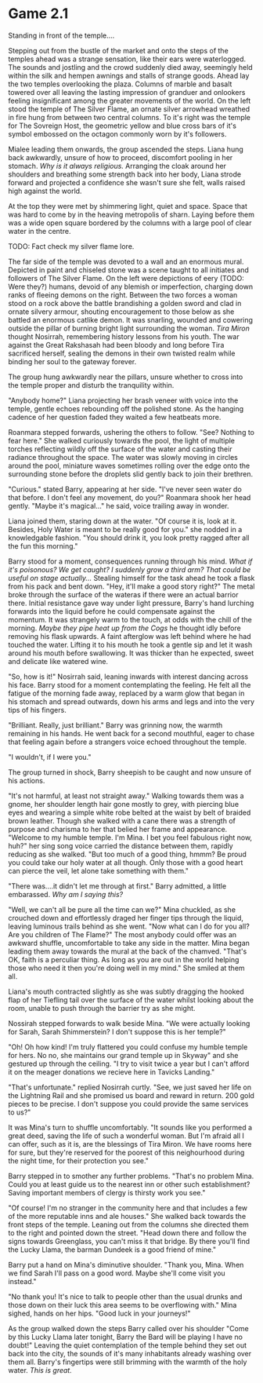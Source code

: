 # Game 2.1

Standing in front of the temple....

Stepping out from the bustle of the market and onto the steps of the temples ahead was a strange sensation, like their ears were waterlogged. The sounds and jostling and the crowd suddenly died away, seemingly held within the silk and hempen awnings and stalls of strange goods. Ahead lay the two temples overlooking the plaza. Columns of marble and basalt towered over all leaving the lasting impression of granduer and onlookers feeling insignificant among the greater movements of the world. On the left stood the temple of The Silver Flame, an ornate silver arrowhead wreathed in fire hung from between two central columns. To it's right was the temple for The Sovreign Host, the geometric yellow and blue cross bars of it's symbol embossed on the octagon commonly worn by it's followers.

Mialee leading them onwards, the group ascended the steps. Liana hung back awkwardly, unsure of how to proceed, discomfort pooling in her stomach. _Why is it always religious._ Arranging the cloak around her shoulders and breathing some strength back into her body, Liana strode forward and projected a confidence she wasn't sure she felt, walls raised high against the world.

At the top they were met by shimmering light, quiet and space. Space that was hard to come by in the heaving metropolis of sharn. Laying before them was a wide open square bordered by the columns with a large pool of clear water in the centre.

TODO: Fact check my silver flame lore.

The far side of the temple was devoted to a wall and an enormous mural. Depicted in paint and chiseled stone was a scene taught to all initiates and followers of The Silver Flame. On the left were depictions of eery (TODO: Were they?) humans, devoid of any blemish or imperfection, charging down ranks of fleeing demons on the right. Between the two forces a woman stood on a rock above the battle brandishing a golden sword and clad in ornate silvery armour, shouting encouragement to those below as she battled an enormous catlike demon. It was snarling, wounded and cowering outside the pillar of burning bright light surrounding the woman. _Tira Miron_ thought Nosirrah, remembering history lessons from his youth. The war against the Great Rakshasah had been bloody and long before Tira sacrificed herself, sealing the demons in their own twisted realm while binding her soul to the gateway forever.

The group hung awkwardly near the pillars, unsure whether to cross into the temple proper and disturb the tranquility within.

"Anybody home?" Liana projecting her brash veneer with voice into the temple,  gentle echoes rebounding off the polished stone. As the hanging cadence of her question faded they waited a few heatbeats more.

Roanmara stepped forwards, ushering the others to follow. "See? Nothing to fear here." She walked curiously towards the pool, the light of multiple torches reflecting wildly off the surface of the water and casting their radiance throughout the space. The water was slowly moving in circles around the pool, miniature waves sometimes rolling over the edge onto the surrounding stone before the droplets slid gently back to join their brethren.

"Curious." stated Barry, appearing at her side. "I've never seen water do that before. I don't feel any movement, do you?" Roanmara shook her head gently. "Maybe it's magical..." he said, voice trailing away in wonder. 

Liana joined them, staring down at the water. "Of course it is, look at it. Besides, Holy Water is meant to be really good for you." she nodded in a knowledgable fashion. "You should drink it, you look pretty ragged after all the fun this morning."

Barry stood for a moment, consequences running through his mind. _What if it's poisonous? We get caught? I suddenly grow a third arm? That could be useful on stage actually..._ Stealing himself for the task ahead he took a flask from his pack and bent down. "Hey, it'll make a good story right?" The metal broke through the surface of the wateras if there were an actual barrior there. Initial resistance gave way under light pressure, Barry's hand lurching forwards into the liquid before he could compensate against the momentum. It was strangely warm to the touch, at odds with the chill of the morning. _Maybe they pipe heat up from the Cogs_ he thought idly before removing his flask upwards. A faint afterglow was left behind where he had touched the water. Lifting it to his mouth he took a gentle sip and let it wash around his mouth before swallowing. It was thicker than he expected, sweet and delicate like watered wine. 

"So, how is it!" Nosirrah said, leaning inwards with interest dancing across his face. Barry stood for a moment contemplating the feeling. He felt all the fatigue of the morning fade away, replaced by a warm glow that began in his stomach and spread outwards, down his arms and legs and into the very tips of his fingers.

"Brilliant. Really, just brilliant." Barry was grinning now, the warmth remaining in his hands. He went back for a second mouthful, eager to chase that feeling again before a strangers voice echoed throughout the temple. 

"I wouldn't, if I were you."

The group turned in shock, Barry sheepish to be caught and now unsure of his actions.

"It's not harmful, at least not straight away." Walking towards them was a gnome, her shoulder length hair gone mostly to grey, with piercing blue eyes and wearing a simple white robe belted at the waist by belt of braided brown leather. Though she walked with a cane there was a strength of purpose and charisma to her that belied her frame and appearance. "Welcome to my humble temple. I'm Mina. I bet you feel fabulous right now, huh?" her sing song voice carried the distance between them, rapidly reducing as she walked. "But too much of a good thing, hmmm? Be proud you could take our holy water at all though. Only those with a good heart can pierce the veil, let alone take something with them."

"There was....it didn't let me through at first." Barry admitted, a little embarassed. _Why am I saying this?_

"Well, we can't all be pure all the time can we?" Mina chuckled, as she crouched down and effortlessly draged her finger tips through the liquid, leaving luminous trails behind as she went. "Now what can I do for you all? Are you children of The Flame?" The most anybody could offer was an awkward shuffle, uncomfortable to take any side in the matter. Mina began leading them away towards the mural at the back of the chamved. "That's OK, faith is a perculiar thing. As long as you are out in the world helping those who need it then you're doing well in my mind." She smiled at them all.

Liana's mouth contracted slightly as she was subtly dragging the hooked flap of her Tiefling tail over the surface of the water whilst looking about the room, unable to push through the barrier try as she might.

Nossirah stepped forwards to walk beside Mina. "We were actually looking for Sarah, Sarah Shimmerstein? I don't suppose this is her temple?"

"Oh! Oh how kind! I'm truly flattered you could confuse my humble temple for hers. No no, she maintains our grand temple up in Skyway" and she gestured up through the ceiling. "I try to visit twice a year but I can't afford it on the meager donations we recieve here in Tavicks Landing."

"That's unfortunate." replied Nosirrah curtly. "See, we just saved her life on the Lightning Rail and she promised us board and reward in return. 200 gold pieces to be precise. I don't suppose you could provide the same services to us?"

It was Mina's turn to shuffle uncomfortably. "It sounds like you performed a great deed, saving the life of such a wonderful woman. But I'm afraid all I can offer, such as it is, are the blessings of Tira Miron. We have rooms here for sure, but they're reserved for the poorest of this neighourhood during the night time, for their protection you see."

Barry stepped in to smother any further problems. "That's no problem Mina. Could you at least guide us to the nearest inn or other such establishment? Saving important members of clergy is thirsty work you see."

"Of course! I'm no stranger in the community here and that includes a few of the more reputable inns and ale houses." She walked back towards the front steps of the temple. Leaning out from the columns she directed them to the right and pointed down the street. "Head down there and follow the signs towards Greenglass, you can't miss it that bridge. By there you'll find the Lucky Llama, the barman Dundeek is a good friend of mine."

Barry put a hand on Mina's diminutive shoulder. "Thank you, Mina. When we find Sarah I'll pass on a good word. Maybe she'll come visit you instead."

"No thank you! It's nice to talk to people other than the usual drunks and those down on their luck this area seems to be overflowing with." Mina sighed, hands on her hips. "Good luck in your journeys!"

As the group walked down the steps Barry called over his shoulder "Come by this Lucky Llama later tonight, Barry the Bard will be playing I have no doubt!" Leaving the quiet contemplation of the temple behind they set out back into the city, the sounds of it's many inhabitants already washing over them all. Barry's fingertips were still brimming with the warmth of the holy water. _This is great._

